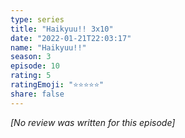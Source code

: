 ```yaml
---
type: series
title: "Haikyuu!! 3x10"
date: "2022-01-21T22:03:17"
name: "Haikyuu!!"
season: 3
episode: 10
rating: 5
ratingEmoji: "⭐️⭐️⭐️⭐️⭐️"
share: false
---
```


_[No review was written for this episode]_
